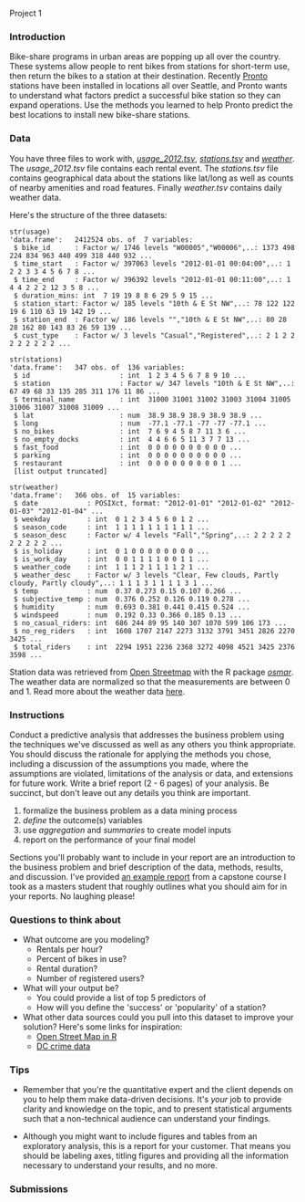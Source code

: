 Project 1

### Introduction

Bike-share programs in urban areas are popping up all over the country. These systems allow people to rent bikes from stations for short-term use, then return the bikes to a station at their destination. Recently [Pronto](https://www.prontocycleshare.com/) stations have been installed in locations all over Seattle, and Pronto wants to understand what factors predict a successful bike station so they can expand operations. Use the methods you learned to help Pronto predict the best locations to install new bike-share stations.

### Data 

You have three files to work with, [*usage_2012.tsv*](https://s3-us-west-2.amazonaws.com/bi-tech-cp303/project+1/capital-bike-share/usage_2012.tsv), [*stations.tsv*](https://s3-us-west-2.amazonaws.com/bi-tech-cp303/project+1/capital-bike-share/stations.tsv) and [*weather*](https://s3-us-west-2.amazonaws.com/bi-tech-cp303/project+1/capital-bike-share/daily_weather.tsv). The *usage_2012.tsv* file contains each rental event. The *stations.tsv* file contains geographical data about the stations like lat/long as well as counts of nearby amenities and road features. Finally *weather.tsv* contains daily weather data.

Here's the structure of the three datasets:
```{r}
str(usage)
'data.frame':	2412524 obs. of  7 variables:
 $ bike_id      : Factor w/ 1746 levels "W00005","W00006",..: 1373 498 224 834 963 440 499 318 440 932 ...
 $ time_start   : Factor w/ 397063 levels "2012-01-01 00:04:00",..: 1 2 2 3 3 4 5 6 7 8 ...
 $ time_end     : Factor w/ 396392 levels "2012-01-01 00:11:00",..: 1 4 4 2 2 2 12 3 5 8 ...
 $ duration_mins: int  7 19 19 8 8 6 29 5 9 15 ...
 $ station_start: Factor w/ 185 levels "10th & E St NW",..: 78 122 122 19 6 110 63 19 142 19 ...
 $ station_end  : Factor w/ 186 levels "","10th & E St NW",..: 80 28 28 162 80 143 83 26 59 139 ...
 $ cust_type    : Factor w/ 3 levels "Casual","Registered",..: 2 1 2 2 2 2 2 2 2 2 ...
```

```{r}
str(stations)
'data.frame':	347 obs. of  136 variables:
 $ id                      : int  1 2 3 4 5 6 7 8 9 10 ...
 $ station                 : Factor w/ 347 levels "10th & E St NW",..: 67 49 68 33 135 285 311 176 11 86 ...
 $ terminal_name           : int  31000 31001 31002 31003 31004 31005 31006 31007 31008 31009 ...
 $ lat                     : num  38.9 38.9 38.9 38.9 38.9 ...
 $ long                    : num  -77.1 -77.1 -77 -77 -77.1 ...
 $ no_bikes                : int  7 6 9 4 5 8 7 11 3 6 ...
 $ no_empty_docks          : int  4 4 6 6 5 11 3 7 7 13 ...
 $ fast_food               : int  0 0 0 0 0 0 0 0 0 0 ...
 $ parking                 : int  0 0 0 0 0 0 0 0 0 0 ...
 $ restaurant              : int  0 0 0 0 0 0 0 0 0 1 ...
 [list output truncated]
```
```{r}
str(weather)
'data.frame':	366 obs. of  15 variables:
 $ date            : POSIXct, format: "2012-01-01" "2012-01-02" "2012-01-03" "2012-01-04" ...
 $ weekday         : int  0 1 2 3 4 5 6 0 1 2 ...
 $ season_code     : int  1 1 1 1 1 1 1 1 1 1 ...
 $ season_desc     : Factor w/ 4 levels "Fall","Spring",..: 2 2 2 2 2 2 2 2 2 2 ...
 $ is_holiday      : int  0 1 0 0 0 0 0 0 0 0 ...
 $ is_work_day     : int  0 0 1 1 1 1 0 0 1 1 ...
 $ weather_code    : int  1 1 1 2 1 1 1 1 2 1 ...
 $ weather_desc    : Factor w/ 3 levels "Clear, Few clouds, Partly cloudy, Partly cloudy",..: 1 1 1 3 1 1 1 1 3 1 ...
 $ temp            : num  0.37 0.273 0.15 0.107 0.266 ...
 $ subjective_temp : num  0.376 0.252 0.126 0.119 0.278 ...
 $ humidity        : num  0.693 0.381 0.441 0.415 0.524 ...
 $ windspeed       : num  0.192 0.33 0.366 0.185 0.13 ...
 $ no_casual_riders: int  686 244 89 95 140 307 1070 599 106 173 ...
 $ no_reg_riders   : int  1608 1707 2147 2273 3132 3791 3451 2826 2270 3425 ...
 $ total_riders    : int  2294 1951 2236 2368 3272 4098 4521 3425 2376 3598 ...
```

Station data was retrieved from [Open Streetmap](https://www.openstreetmap.org/#map=5/51.500/-0.100) with the R package [*osmar*](http://osmar.r-forge.r-project.org/). The weather data are normalized so that the measurements are between 0 and 1. Read more about the weather data [here](https://archive.ics.uci.edu/ml/datasets/Bike+Sharing+Dataset).

### Instructions

Conduct a predictive analysis that addresses the business problem using the techniques we've discussed as well as any others you think appropriate. You should discuss the rationale for applying the methods you chose, including a discussion of the assumptions you made, where the assumptions are violated, limitations of the analysis or data, and extensions for future work. Write a brief report (2 - 6 pages) of your analysis. Be succinct, but don't leave out any details you think are important.

1. formalize the business problem as a data mining process
2. *define* the outcome(s) variables
3. use *aggregation* and *summaries* to create model inputs
4. report on the performance of your final model

Sections you'll probably want to include in your report are an introduction to the business problem and brief description of the data, methods, results, and discussion. I've provided [an example report](https://github.com/erinshellman/BI-TECH-CP303/blob/master/projects/project%201/example_project.pdf) from a capstone course I took as a masters student that roughly outlines what you should aim for in your reports. No laughing please!

### Questions to think about

* What outcome are you modeling?
  * Rentals per hour?
  * Percent of bikes in use?
  * Rental duration?
  * Number of registered users?
* What will your output be?
  * You could provide a list of top 5 predictors of 
  * How will you define the 'success' or 'popularity' of a station?
* What other data sources could you pull into this dataset to improve your solution? Here's some links for inspiration:
  * [Open Street Map in R](http://osmar.r-forge.r-project.org/) 
  * [DC crime data](http://data.octo.dc.gov/metadata.aspx?id=3)

### Tips

* Remember that you're the quantitative expert and the client depends on you to help them make data-driven decisions.  It's *your* job to provide clarity and knowledge on the topic, and to present statistical arguments such that a non-technical audience can understand your findings. 

* Although you might want to include figures and tables from an exploratory analysis, this is a report for your customer.  That means you should be labeling axes, titling figures and providing all the information necessary to understand your results, and no more.

### Submissions

